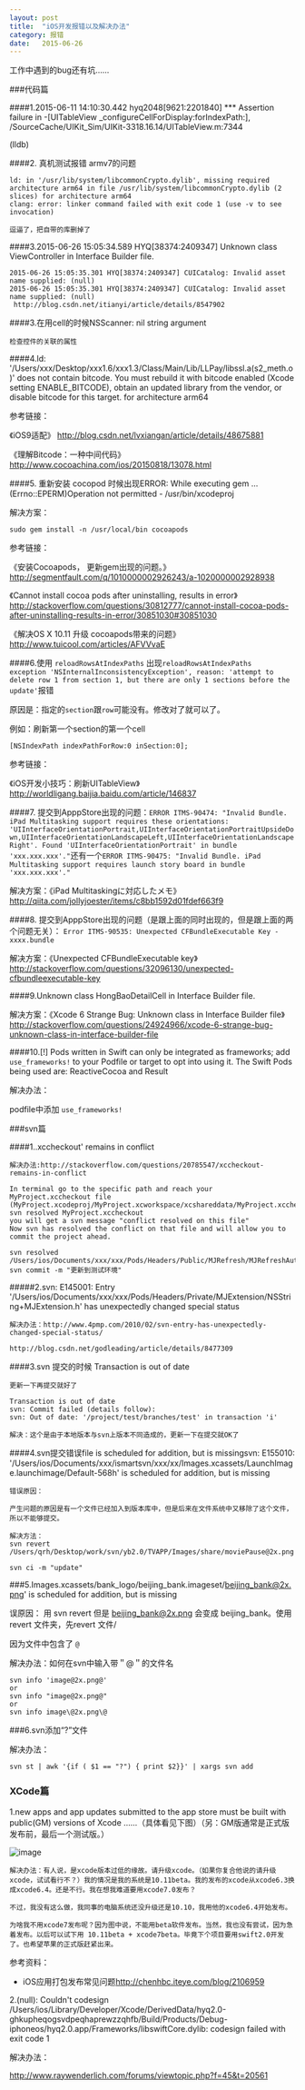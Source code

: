 ```yaml
---
layout: post
title:  "iOS开发报错以及解决办法"
category: 报错
date:   2015-06-26
---
```


工作中遇到的bug还有坑……

###代码篇

####1.2015-06-11 14:10:30.442 hyq2048[9621:2201840] *** Assertion failure in -[UITableView _configureCellForDisplay:forIndexPath:], /SourceCache/UIKit_Sim/UIKit-3318.16.14/UITableView.m:7344

(lldb) 

####2. 真机测试报错 armv7的问题   

```
ld: in '/usr/lib/system/libcommonCrypto.dylib', missing required architecture arm64 in file /usr/lib/system/libcommonCrypto.dylib (2 slices) for architecture arm64
clang: error: linker command failed with exit code 1 (use -v to see invocation)

逗逼了，把自带的库删掉了
```
####3.2015-06-26 15:05:34.589 HYQ[38374:2409347] Unknown class ViewController in Interface Builder file.

```
2015-06-26 15:05:35.301 HYQ[38374:2409347] CUICatalog: Invalid asset name supplied: (null)
2015-06-26 15:05:35.301 HYQ[38374:2409347] CUICatalog: Invalid asset name supplied: (null)
 http://blog.csdn.net/itianyi/article/details/8547902
 ```
####3.在用cell的时候NSScanner: nil string argument  
 
 ```
检查控件的关联的属性
 ```

####4.ld: '/Users/xxx/Desktop/xxx1.6/xxx1.3/Class/Main/Lib/LLPay/libssl.a(s2_meth.o)' does not contain bitcode. You must rebuild it with bitcode enabled (Xcode setting ENABLE_BITCODE), obtain an updated library from the vendor, or disable bitcode for this target. for architecture arm64

参考链接：

《iOS9适配》 <http://blog.csdn.net/lvxiangan/article/details/48675881>

《理解Bitcode：一种中间代码》<http://www.cocoachina.com/ios/20150818/13078.html>

####5. 重新安装 cocopod 时候出现ERROR:  While executing gem ... (Errno::EPERM)Operation not permitted - /usr/bin/xcodeproj


解决方案：

```
sudo gem install -n /usr/local/bin cocoapods
```
参考链接：

《安装Cocoapods， 更新gem出现的问题。》<http://segmentfault.com/q/1010000002926243/a-1020000002928938>

《Cannot install cocoa pods after uninstalling, results in error》<http://stackoverflow.com/questions/30812777/cannot-install-cocoa-pods-after-uninstalling-results-in-error/30851030#30851030>

《解决OS X 10.11 升级 cocoapods带来的问题》 <http://www.tuicool.com/articles/AFVVvaE>
 
####6.使用 `reloadRowsAtIndexPaths` 出现`reloadRowsAtIndexPaths  exception 'NSInternalInconsistencyException', reason: 'attempt to delete row 1 from section 1, but there are only 1 sections before the update'`报错

原因是：指定的`section`跟`row`可能没有。修改对了就可以了。

例如：刷新第一个section的第一个cell

```
[NSIndexPath indexPathForRow:0 inSection:0]; 
```

参考链接：

《iOS开发小技巧：刷新UITableView》<http://worldligang.baijia.baidu.com/article/146837>
 
####7. 提交到ApppStore出现的问题：`ERROR ITMS-90474: "Invalid Bundle. iPad Multitasking support requires these orientations: 'UIInterfaceOrientationPortrait,UIInterfaceOrientationPortraitUpsideDown,UIInterfaceOrientationLandscapeLeft,UIInterfaceOrientationLandscapeRight'. Found 'UIInterfaceOrientationPortrait' in bundle 'xxx.xxx.xxx'."`还有一个`ERROR ITMS-90475: "Invalid Bundle. iPad Multitasking support requires launch story board in bundle 'xxx.xxx.xxx'."`

解决方案：《iPad Multitaskingに対応したメモ》<http://qiita.com/jollyjoester/items/c8bb1592d01fdef663f9>
 
####8. 提交到ApppStore出现的问题（是跟上面的同时出现的，但是跟上面的两个问题无关）： `Error ITMS-90535: Unexpected CFBundleExecutable Key - xxxx.bundle`

解决方案：《Unexpected CFBundleExecutable key》<http://stackoverflow.com/questions/32096130/unexpected-cfbundleexecutable-key>

####9.Unknown class HongBaoDetailCell in Interface Builder file.

解决方案：《Xcode 6 Strange Bug: Unknown class in Interface Builder file》<http://stackoverflow.com/questions/24924966/xcode-6-strange-bug-unknown-class-in-interface-builder-file>
 
####10.[!] Pods written in Swift can only be integrated as frameworks; add `use_frameworks!` to your Podfile or target to opt into using it. The Swift Pods being used are: ReactiveCocoa and Result

解决办法：

podfile中添加 `use_frameworks!`


###svn篇

####1..xccheckout' remains in conflict

```
解决办法:http://stackoverflow.com/questions/20785547/xccheckout-remains-in-conflict

In terminal go to the specific path and reach your MyProject.xccheckout file (MyProject.xcodeproj/MyProject.xcworkspace/xcshareddata/MyProject.xccheckout)
svn resolved MyProject.xccheckout
you will get a svn message "conflict resolved on this file"
Now svn has resolved the conflict on that file and will allow you to commit the project ahead.

svn resolved /Users/ios/Documents/xxx/xxx/Pods/Headers/Public/MJRefresh/MJRefreshAutoStateFooter.h
svn commit -m "更新到测试环境"
```

#####2.svn: E145001: Entry '/Users/ios/Documents/xxx/xxx/Pods/Headers/Private/MJExtension/NSString+MJExtension.h' has unexpectedly changed special status

```
解决办法：http://www.4pmp.com/2010/02/svn-entry-has-unexpectedly-changed-special-status/

http://blog.csdn.net/godleading/article/details/8477309
````

####3.svn 提交的时候 Transaction is out of date

```
更新一下再提交就好了 

Transaction is out of date 
svn: Commit failed (details follow): 
svn: Out of date: '/project/test/branches/test' in transaction 'i' 

解决：这个是由于本地版本与svn上版本不同造成的，更新一下在提交就OK了
 ```
 
####4.svn提交错误file is scheduled for addition, but is missingsvn: E155010: '/Users/ios/Documents/xxx/ismartsvn/xxx/xx/Images.xcassets/LaunchImage.launchimage/Default-568h' is scheduled for addition, but is missing

```
错误原因：

产生问题的原因是有一个文件已经加入到版本库中，但是后来在文件系统中又移除了这个文件，所以不能够提交。

解决方法：
svn revert /Users/qrh/Desktop/work/svn/yb2.0/TVAPP/Images/share/moviePause@2x.png 

svn ci -m "update"
```

###5.Images.xcassets/bank_logo/beijing_bank.imageset/beijing_bank@2x.png' is scheduled for addition, but is missing

误原因： 用 svn revert 但是 beijing_bank@2x.png 会变成 beijing_bank。使用revert 文件夹，先revert 文件/

因为文件中包含了 `@`

解决办法：如何在svn中输入带＂@＂的文件名

```
svn info 'image@2x.png@'  
or  
svn info "image@2x.png@"  
or  
svn info image\@2x.png\@
```

###6.svn添加“?”文件

解决办法：

`svn st | awk '{if ( $1 == "?") { print $2}}' | xargs svn add`


### XCode篇

1.new apps and app updates submitted to the app store must be built with public(GM) versions of Xcode ……（具体看见下图）（另：GM版通常是正式版发布前，最后一个测试版。）

![image](/images/personnalerror/fabu_error01.png)

```
解决办法：有人说，是xcode版本过低的缘故。请升级xcode。（如果你复合他说的请升级xcode，试试看行不？）我的情况是我的系统是10.11beta。我的发布的xcode从xcode6.3换成xcode6.4。还是不行。我在想我难道要用xcode7.0发布？

不过，我没有这么做，我同事的电脑系统还没升级还是10.10，我用他的xcode6.4开始发布。

为啥我不用xcode7发布呢？因为图中说，不能用beta软件发布。当然，我也没有尝试，因为急着发布。以后可以试下用 10.11beta + xcode7beta。毕竟下个项目要用swift2.0开发了。也希望苹果的正式版赶紧出来。
```
参考资料：

* iOS应用打包发布常见问题<http://chenhbc.iteye.com/blog/2106959>
 
2.(null):  Couldn't codesign /Users/ios/Library/Developer/Xcode/DerivedData/hyq2.0-ghkupheqogsvdpeqhaprewzzqhfb/Build/Products/Debug-iphoneos/hyq2.0.app/Frameworks/libswiftCore.dylib: codesign failed with exit code 1

解决办法：

<http://www.raywenderlich.com/forums/viewtopic.php?f=45&t=20561>









